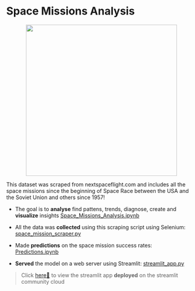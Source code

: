 # Space Missions Analysis

<center><img src="https://i.imgur.com/9hLRsjZ.jpg" height=400></center>

This dataset was scraped from nextspaceflight.com and includes all the space missions since the beginning of Space Race between the USA and the Soviet Union and others since 1957!

- The goal is to **analyse** find pattens, trends, diagnose, create and **visualize** insights [Space_Missions_Analysis.ipynb](Space_Missions_Analysis.ipynb)

- All the data was **collected** using this scraping script using Selenium: [space_mission_scraper.py](space_mission_scraper.py)

- Made **predictions** on the space mission success rates: [Predictions.ipynb](Predictions.ipynb)

- **Served** the model on a web server using Streamlit: [streamlit_app.py](streamlit_app.py)

> Click [here🔗](https://space-mission-prediction.streamlit.app/) to view the streamlit app **deployed** on the streamlit community cloud